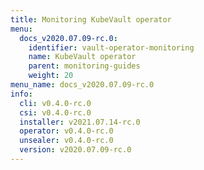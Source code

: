 ```yaml
---
title: Monitoring KubeVault operator
menu:
  docs_v2020.07.09-rc.0:
    identifier: vault-operator-monitoring
    name: KubeVault operator
    parent: monitoring-guides
    weight: 20
menu_name: docs_v2020.07.09-rc.0
info:
  cli: v0.4.0-rc.0
  csi: v0.4.0-rc.0
  installer: v2021.07.14-rc.0
  operator: v0.4.0-rc.0
  unsealer: v0.4.0-rc.0
  version: v2020.07.09-rc.0
---
```


